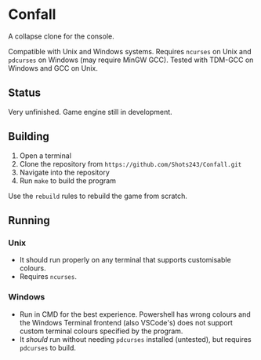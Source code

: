 # Confall
A collapse clone for the console.

Compatible with Unix and Windows systems. Requires `ncurses` on Unix and `pdcurses` on Windows (may require MinGW GCC). Tested with TDM-GCC on Windows and GCC on Unix.

## Status

Very unfinished. Game engine still in development.

## Building

1. Open a terminal
2. Clone the repository from `https://github.com/Shots243/Confall.git`
3. Navigate into the repository
4. Run `make` to build the program

Use the `rebuild` rules to rebuild the game from scratch.

## Running

### Unix

* It should run properly on any terminal that supports customisable colours.
* Requires `ncurses`.

### Windows

* Run in CMD for the best experience. Powershell has wrong colours and the Windows Terminal frontend (also VSCode's) does not support custom terminal colours specified by the program.
* It *should* run without needing `pdcurses` installed (untested), but requires `pdcurses` to build.
